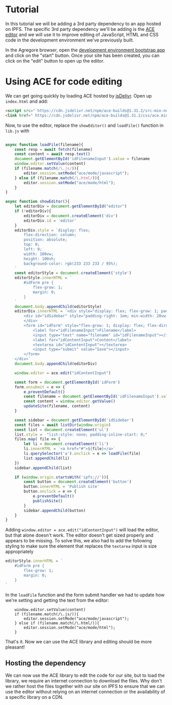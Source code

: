 ---
---

# Tutorial

In this tutorial we will be adding a 3rd party dependency to an app hosted on IPFS. The specific 3rd party dependency we'll be adding is the [ACE editor](https://ace.c9.io/) and we will use it to improve editing of JavaScript, HTML and CSS code in the development environment we've previously built.

In the Agregore browser, open the [development environment bootstrap app](https://agregore.mauve.moe/docs/examples/browser-devenv/) and click on the "start" button. Once your site has been created, you can click on the "edit" button to open up the editor.

# Using ACE for code editing

We can get going quickly by loading ACE hosted by [jsDelivr](https://www.jsdelivr.com/package/npm/ace-builds). Open up `index.html` and add:

```html
<script src=" https://cdn.jsdelivr.net/npm/ace-builds@1.31.2/src-min-noconflict/ace.min.js "></script>
<link href=" https://cdn.jsdelivr.net/npm/ace-builds@1.31.2/css/ace.min.css " rel="stylesheet">
```

Now, to use the editor, replace the `showEditor()` and `loadFile()` function in `lib.js` with

```js

async function loadFile(filename){
    const resp = await fetch(filename)
    const content = await resp.text()
    document.getElementById('idFilenameInput').value = filename
    window.editor.setValue(content)
    if (filename.match(/\.js/)){
        editor.session.setMode("ace/mode/javascript");
    } else if (filename.match(/\.html/)){
        editor.session.setMode("ace/mode/html");
    }
}

async function showEditor(){
    let editorDiv = document.getElementById("editor")
    if (!editorDiv){
        editorDiv = document.createElement('div')
        editorDiv.id = 'editor'
    }
    editorDiv.style = `display: flex;
        flex-direction: column;
        position: absolute;
        top: 0;
        left: 0;
        width: 100vw;
        height: 100vh;
        background-color: rgb(233 233 233 / 95%);
    `
    const editorStyle = document.createElement('style')
    editorStyle.innerHTML = `
        #idForm pre {
            flex-grow: 1;
            margin: 0;
        }
    `
    document.body.appendChild(editorStyle)
    editorDiv.innerHTML = `<div style="display: flex; flex-grow: 1; padding: 1em">
        <div id="idSidebar" style="padding-right: 1em; min-width: 20vw;"><h2>Files</h2>
        </div>
        <form id="idForm" style="flex-grow: 1; display: flex; flex-direction: column;" spellcheck="false">
            <label for="idFilenameInput">Filename</label>
            <input type="text" name="filename" id="idFilenameInput"></input>
            <label for="idContentInput">Content</label>
            <textarea id="idContentInput"></textarea>
            <input type="submit" value="Save"></input>
        </form>
    </div>`
    document.body.appendChild(editorDiv)

    window.editor = ace.edit("idContentInput")

    const form = document.getElementById('idForm')
    form.onsubmit = e => {
        e.preventDefault()
        const filename = document.getElementById('idFilenameInput').value
        const content = window.editor.getValue()
        updateSite(filename, content)
    }

    const sidebar = document.getElementById('idSidebar')
    const files = await listDir(window.origin)
    const list = document.createElement('ul')
    list.style =  "list-style: none; padding-inline-start: 0;"
    files.map( file => {
        let li = document.createElement('li')
        li.innerHTML = `<a href="#">${file}</a>`
        li.querySelector('a').onclick = e => loadFile(file)
        list.appendChild(li)
    })
    sidebar.appendChild(list)

    if (window.origin.startsWith('ipfs://')){
        const button = document.createElement('button')
        button.innerHTML = 'Publish site'
        button.onclick = e => {
            e.preventDefault()
            publishSite()
        }
        sidebar.appendChild(button)
    }
}
```

Adding `window.editor = ace.edit("idContentInput")` will load the editor, but that alone doesn't work. The editor doesn't get sized properly and appears to be missing. To solve this, we also had to add the following styling to make sure the element that replaces the `textarea` input is size appropriately

```js
editorStyle.innerHTML = `
    #idForm pre {
        flex-grow: 1;
        margin: 0;
    }
`
```

In the `loadFile` function and the form submit handler we had to update how we're setting and getting the text from the editor:
```
    window.editor.setValue(content)
    if (filename.match(/\.js/)){
        editor.session.setMode("ace/mode/javascript");
    } else if (filename.match(/\.html/)){
        editor.session.setMode("ace/mode/html");
    }
```

That's it. Now we can use the ACE library and editing should be more pleasant!

## Hosting the dependency

We can now use the ACE library to edit the code for our site, but to load the library, we require an internet connection to download the files. Why don't we rather host the files together with our site on IPFS to ensure that we can use the editor without relying on an internet connection or the availability of a specific library on a CDN.



